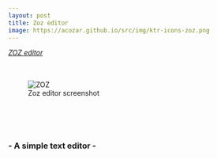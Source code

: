 ```yaml
---
layout: post
title: Zoz editor
image: https://acozar.github.io/src/img/ktr-icons-zoz.png
---
```


<div class="ktr-landing-first">
	<em><a href="https://acozar.github.io/apps/zoz.html" title="Go to ZOZ editor"> ZOZ editor </a></em>
	<br><br><br>
	<figure>
		<img src="https://acozar.github.io/src/img/apps/zoz-screenshot.jpg" alt="ZOZ">
		<figcaption>Zoz editor screenshot</figcaption>
	</figure>
	<br><br><br>
	<h3>- A simple text editor -</h3>
</div>
<div class="">

</div>